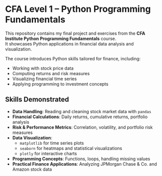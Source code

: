 # CFA Level 1 – Python Programming Fundamentals

This repository contains my final project and exercises from the **CFA Institute Python Programming Fundamentals** course.  
It showcases Python applications in financial data analysis and visualization.

The course introduces Python skills tailored for finance, including:
- Working with stock price data
- Computing returns and risk measures
- Visualizing financial time series
- Applying programming to investment concepts

## Skills Demonstrated
- **Data Handling**: Reading and cleaning stock market data with `pandas`
- **Financial Calculations**: Daily returns, cumulative returns, portfolio analysis
- **Risk & Performance Metrics**: Correlation, volatility, and portfolio risk measures
- **Data Visualization**:
  - `matplotlib` for time series plots
  - `seaborn` for heatmaps and statistical visualizations
  - `plotly` for interactive charts
- **Programming Concepts**: Functions, loops, handling missing values
- **Practical Finance Applications**: Analyzing JPMorgan Chase & Co. and Amazon stock data
